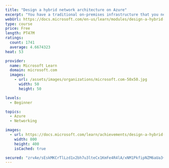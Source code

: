 ```yaml
---
title: "Design a hybrid network architecture on Azure"
excerpt: "You have a traditional on-premises infrastructure that you need to connect to resources in Azure. In this module, you learn how to select a connectivity method for your use cases that balances functionality, cost, and security."
webUrl: https://docs.microsoft.com/en-us/learn/modules/design-a-hybrid-network-architecture/
type: course
price: Free
length: PT47M
ratings:
  count: 1741
  average: 4.6674323
heat: 53

provider:
  name: Microsoft Learn
  domain: microsoft.com
  images:
    - url: /assets/images/organizations/microsoft.com-50x50.jpg
      width: 50
      height: 50

levels:
  - Beginner

topics:
  - Azure
  - Networking

images:
  - url: https://docs.microsoft.com/learn/achievements/design-a-hybrid-network-architecture-social.png
    width: 800
    height: 400
    isCached: true

secured: "zrvAe/sEskMKCrTlLzd1x2bh7u3lteCx1KmFe4R4lA/xNM1PkfipNZM6aUa3+/HZO4K73RxVWxeN+ZXAbzOe5GR8w0coqOOSwSqhtveKrFiGkKmmG+0uiPUZNFlH/oVfaqmPdCazRFI5tce0hP09nClLJkWJtfNziQSFez6lxaX0N+WcRCzV7C8wwdszU3uenQqc9F9Xlcrn+kvW7go583rDh4HpR7lTCaxSPwbZCrU5efDPwf99LXlgxF1ejzPbEL4wYqbMf3pOjTaofxe1GZxTVYKA1eRZft2K3FA33EP5G4urff4Jk/9CY/JTy+32hoE48M1aEElFK11gzeTi98D37NMl7XyRczKOxTHscDTtrTZuHDmcPEg/oHFsK/91Mf8yzhpxpA8KnMspJVPVX5jmTV8CEuIjGR8umqia9vU=;Vmia8nHZl+/LuneszSE/rA=="
---
```


